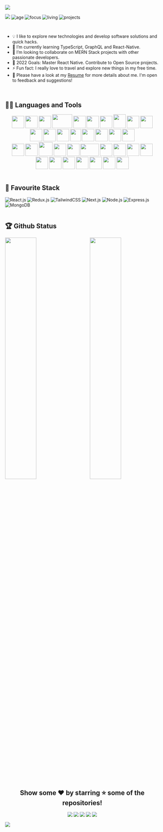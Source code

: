![](https://raw.githubusercontent.com/halfrost/halfrost/master/icons/header_.png)




  
![](https://visitor-badge.glitch.me/badge?page_id=azijul962.azijul962)
![age](https://img.shields.io/badge/age-26-blueviolet)
![focus](https://img.shields.io/badge/focus-Front-end-critical)
![living](https://img.shields.io/badge/living-Dhaka-ff69b4)
![projects](https://img.shields.io/badge/projects-04-important)

  <br />

- 💡 I like to explore new technologies and develop software solutions and quick hacks.
- 🌱 I’m currently learning TypeScript, GraphQL and React-Native.
- 👯 I’m looking to collaborate on MERN Stack projects with other passionate developers.
- 🥅 2022 Goals: Master React Native. Contribute to Open Source projects.
- ⚡ Fun fact: I really love to travel and explore new things in my free time.
- 📝 Please have a look at my [Resume](https://drive.google.com/file/d/122e7fb7rYWnGFubJWPRz5LUBf-dJjoTr/view?usp=sharing) for more details about me. I'm open to feedback and suggestions!
  
 </div>

<br />

## 👨‍💻 Languages and Tools

<div align="center">

<img src="https://i.imgur.com/Riq5bIb.png" height="40" width="40">
<img src="https://i.imgur.com/Uivesm4.png" height="40" width="40">
<img src="https://i.imgur.com/KUlechH.png" height="40" width="40">
<img src="https://i.imgur.com/lPav31e.png" height="45" width="65">
<img src="https://i.imgur.com/uTwsATT.png" height="40" width="40">
<img src="https://i.imgur.com/0zjDnXw.png" height="40" width="40">
<img src="https://i.imgur.com/VBd4aS3.png" height="40" width="40">
<img src="https://i.imgur.com/KSZRGKH.png" height="45" width="40">
<img src="https://i.imgur.com/JcUsLfc.png" height="40" width="40">
<img src="https://i.imgur.com/pWp0iDn.png" height="40" width="40"> 
<img src="https://i.imgur.com/wa305S7.png" height="40" width="40">
<img src="https://i.imgur.com/wsUmcb5.png" height="40" width="40">
<img src="https://i.imgur.com/3NP07nj.png" height="40" width="40">
<img src="https://i.imgur.com/mH7zbFv.png" height="40" width="35">
<img src="https://i.imgur.com/9Ulh3vX.png" height="40" width="40">
<img src="https://i.imgur.com/apxFVxR.png" height="40" width="40">
<img src="https://i.imgur.com/t74wIVs.png" height="40" width="40">
<img src="https://i.imgur.com/egRbxBy.png" height="40" width="40">

<br />

<img src="https://i.imgur.com/CfbGSw2.png" height="40" width="40">
<img src="https://i.imgur.com/ydbeeyk.png" height="40" width="40">
<img src="https://i.imgur.com/054LTZq.png" height="45" width="45">
<img src="https://i.imgur.com/mQGR6nx.png" height="40" width="40">
<img src="https://i.imgur.com/x6EieWc.png" height="40" width="40">
<img src="https://i.imgur.com/K5LeVnW.png" height="40" width="60">
<img src="https://i.imgur.com/ehWaPTK.png" height="40" width="40">
<img src="https://i.imgur.com/4ryo0Qh.png" height="40" width="40">
<img src="https://i.imgur.com/59p9PDP.png" height="40" width="40">
<img src="https://i.imgur.com/DjzmcTo.png" height="40" width="40">
<img src="https://i.imgur.com/VjulBsn.png" height="40" width="40">
<img src="https://i.imgur.com/H3C168v.png" height="40" width="40">
<img src="https://i.imgur.com/bbawh2F.png" height="40" width="40">
<img src="https://i.imgur.com/0BKuO1I.png" height="40" width="40">
<img src="https://i.imgur.com/b65wQ01.png" height="40" width="40">
<img src="https://i.imgur.com/0EZWddS.png" height="40" width="40">
<img src="https://i.imgur.com/yBHwdqa.png" height="40" width="40">
</div>

<br /> 

## 🎀 Favourite Stack

<div align="left">

<img alt="React.js" src="https://img.shields.io/badge/React-20232A?style=for-the-badge&logo=react&logoColor=61DAFB" />
<img alt="Redux.js" src="https://img.shields.io/badge/Redux-593D88?style=for-the-badge&logo=redux&logoColor=white" />
<img alt="TailwindCSS" src="https://img.shields.io/badge/Tailwind_CSS-38B2AC?style=for-the-badge&logo=tailwind-css&logoColor=white"/>
<img alt="Next.js" src="https://img.shields.io/badge/next.js-000000?style=for-the-badge&logo=nextdotjs&logoColor=white" />
<img alt="Node.js" src="https://img.shields.io/badge/Node.js-43853D?style=for-the-badge&logo=node.js&logoColor=white" />
<img alt="Express.js" src="https://img.shields.io/badge/express.js-%23404d59.svg?style=for-the-badge&logo=express&logoColor=%2361DAFB"/>
<img alt="MongoDB" src="https://img.shields.io/badge/MongoDB-4EA94B?style=for-the-badge&logo=mongodb&logoColor=white" />

</div>
  
<br /> 

## 🏆 Github Status

<img  src="https://github-readme-stats.vercel.app/api?username=azijul962&show_icons=true&hide_border=true&theme=radical" width="45%" align="right" >
<img  src="https://github-readme-streak-stats.herokuapp.com/?user=azijul962&theme=radical" width="45%" >


<br /> 

<!-- <div align="center">
  <a href="https://github.com/ryo-ma/github-profile-trophy">
    <img src="https://github-profile-trophy.vercel.app/?username=azijul962&theme=onestar&no-frame=true" alt="azijul962 Profile Trophies" />
  </a>
</div> -->


<br /> 

<div align="center">

## Show some ❤️ by starring ⭐ some of the repositories!

<!-- [<img src="https://img.shields.io/badge/Portfolio-%23000000.svg?&style=for-the-badge&logo=react&logoColor=61DAFB">](https://prionto-71.web.app/) -->
[<img src="https://img.shields.io/badge/Gmail-D14836?style=for-the-badge&logo=gmail&logoColor=white">](https://mail.google.com/mail/?view=cm&fs=1&to=prionto71@gmail.com)
[<img src="https://img.shields.io/badge/linkedin-%230077B5.svg?&style=for-the-badge&logo=linkedin&logoColor=white">](https://www.linkedin.com/in/prionto-abdullah/)
[<img src="https://img.shields.io/badge/Medium-12100E?style=for-the-badge&logo=medium&logoColor=white">](https://prionto71.medium.com/)
[<img src="https://img.shields.io/badge/facebook-%231877F2.svg?&style=for-the-badge&logo=facebook&logoColor=white">](https://www.facebook.com/prionto.abdullah.71/)
[<img src="https://img.shields.io/badge/instagram-%23E4405F.svg?&style=for-the-badge&logo=instagram&logoColor=white">](https://www.instagram.com/prionto_abdullah/)

</div>

![](https://i.imgur.com/IuzIC2j.png)


